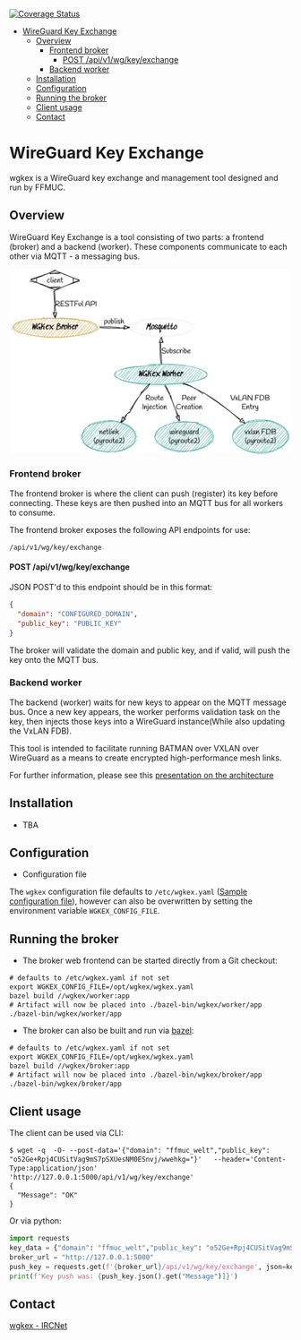 [![Coverage Status](https://coveralls.io/repos/github/freifunkMUC/wgkex/badge.svg?branch=main)](https://coveralls.io/github/freifunkMUC/wgkex?branch=main)

- [WireGuard Key Exchange](#wireguard-key-exchange)
  * [Overview](#overview)
    + [Frontend broker](#frontend-broker)
      - [POST /api/v1/wg/key/exchange](#post--api-v1-wg-key-exchange)
    + [Backend worker](#backend-worker)
  * [Installation](#installation)
  * [Configuration](#configuration)
  * [Running the broker](#running-the-broker)
  * [Client usage](#client-usage)
  * [Contact](#contact)


# WireGuard Key Exchange

wgkex is a WireGuard key exchange and management tool designed and run by FFMUC.

## Overview

WireGuard Key Exchange is a tool consisting of two parts: a frontend (broker) and a backend (worker). These components 
communicate to each other via MQTT - a messaging bus.

![](Docs/architecture.png)

### Frontend broker

The frontend broker is where the client can push (register) its key before connecting. These keys are then pushed into
an MQTT bus for all workers to consume.

The frontend broker exposes the following API endpoints for use:

```
/api/v1/wg/key/exchange
```

#### POST /api/v1/wg/key/exchange

JSON POST'd to this endpoint should be in this format:

```json
{
  "domain": "CONFIGURED_DOMAIN", 
  "public_key": "PUBLIC_KEY"
}
```

The broker will validate the domain and public key, and if valid, will push the key onto the MQTT bus.

### Backend worker

The backend (worker) waits for new keys to appear on the MQTT message bus. Once a new key appears, the worker performs
validation task on the key, then injects those keys into a WireGuard instance(While also updating the VxLAN FDB). 

This tool is intended to facilitate running BATMAN over VXLAN over WireGuard as a means to create encrypted 
high-performance mesh links.

For further information, please see this [presentation on the architecture](https://www.slideshare.net/AnnikaWickert/ffmuc-goes-wild-infrastructure-recap-2020-rc3)

## Installation

* TBA

## Configuration

* Configuration file

The `wgkex` configuration file defaults to `/etc/wgkex.yaml` ([Sample configuration file](wgkex.yaml.example)), however
can also be overwritten by setting the environment variable `WGKEX_CONFIG_FILE`.

## Running the broker

* The broker web frontend can be started directly from a Git checkout:

```
# defaults to /etc/wgkex.yaml if not set
export WGKEX_CONFIG_FILE=/opt/wgkex/wgkex.yaml
bazel build //wgkex/worker:app
# Artifact will now be placed into ./bazel-bin/wgkex/worker/app
./bazel-bin/wgkex/worker/app
```

* The broker can also be built and run via [bazel](https://bazel.build):

```shell
# defaults to /etc/wgkex.yaml if not set
export WGKEX_CONFIG_FILE=/opt/wgkex/wgkex.yaml
bazel build //wgkex/broker:app
# Artifact will now be placed into ./bazel-bin/wgkex/broker/app
./bazel-bin/wgkex/broker/app
```

## Client usage

The client can be used via CLI:
```
$ wget -q  -O- --post-data='{"domain": "ffmuc_welt","public_key": "o52Ge+Rpj4CUSitVag9mS7pSXUesNM0ESnvj/wwehkg="}'   --header='Content-Type:application/json'   'http://127.0.0.1:5000/api/v1/wg/key/exchange'
{
  "Message": "OK"
}
```

Or via python:
```python
import requests
key_data = {"domain": "ffmuc_welt","public_key": "o52Ge+Rpj4CUSitVag9mS7pSXUesNM0ESnvj/wwehkg="}
broker_url = "http://127.0.0.1:5000"
push_key = requests.get(f'{broker_url}/api/v1/wg/key/exchange', json=key_data)
print(f'Key push was: {push_key.json().get("Message")]}')
```

## Contact

[wgkex - IRCNet](ircs://irc.ircnet.net:6697/wgkex)

